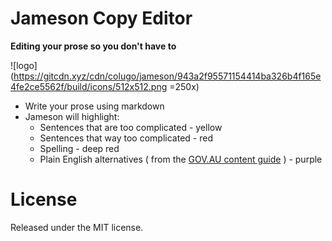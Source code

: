 # Jameson Copy Editor
**Editing your prose so you don't have to**

![logo](https://gitcdn.xyz/cdn/colugo/jameson/943a2f95571154414ba326b4f165e4fe2ce5562f/build/icons/512x512.png =250x)

 - Write your prose using markdown
 - Jameson will highlight:
     - Sentences that are too complicated - yellow
     - Sentences that way too complicated - red
     - Spelling - deep red
     - Plain English alternatives ( from the [GOV.AU content guide](http://content-guide.apps.staging.digital.gov.au/writing-style/) ) - purple
# License

Released under the MIT license.
